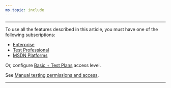 ```yaml
---
ms.topic: include
---
```


---

To use all the features described in this article, you must have one of the following subscriptions:

* [Enterprise](https://visualstudio.microsoft.com/vs/enterprise/)
* [Test Professional](https://visualstudio.microsoft.com/vs/test-professional/)
* [MSDN Platforms](https://visualstudio.microsoft.com/msdn-platforms/)

Or, configure [Basic + Test Plans](https://marketplace.visualstudio.com/items?itemName=ms.vss-testmanager-web) access level.

See [Manual testing permissions and access](../manual-test-permissions.md).

---
